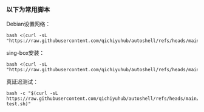 ### 以下为常用脚本

Debian设置网络：
```
bash <(curl -sL "https://raw.githubusercontent.com/qichiyuhub/autoshell/refs/heads/main/debian_network.sh")
```
sing-box安装：
```
bash <(curl -sL "https://raw.githubusercontent.com/qichiyuhub/autoshell/refs/heads/main/install_singbox.sh")
```

真延迟测试：
```
bash -c "$(curl -sL https://raw.githubusercontent.com/qichiyuhub/autoshell/refs/heads/main/latency-test.sh)"
```